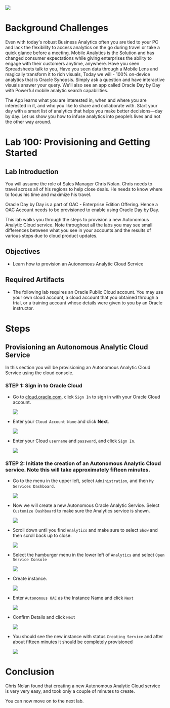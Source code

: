 ![](images/IL-100/001.png)

# Background Challenges

Even with today's robust Business Analytics often you are tied to your PC and lack the flexibility to access analytics on the go during travel or take a quick glance before a meeting.  Mobile Analytics is the Solution and has changed consumer expectations while giving enterprises the ability to engage with their customers anytime, anywhere. Have you seen Spreadsheets talk to you, Have you seen data through a Mobile Lens and magically transform it to rich visuals, Today we will - 100% on-device analytics that is Oracle Synopsis. Simply ask a question and have interactive visuals answer your query.  We'll also see an app called Oracle Day by Day with Powerful mobile analytic search capabilities.

The App learns what you are interested in, when and where you are interested in it, and who you like to share and collaborate with. Start your day with a smart list of analytics that helps you make better decisions—day by day. Let us show you how to infuse analytics into people’s lives and not the other way around.

# Lab 100: Provisioning and Getting Started

## Lab Introduction

You will assume the role of Sales Manager Chris Nolan. Chris needs to travel across all of his regions to help close deals. He needs to know where to focus his time and maximize his travel.

Oracle Day by Day is a part of OAC - Enterprise Edition Offering. Hence a OAC Account needs to be provisioned to enable using Oracle Day by Day.

This lab walks you through the steps to provision a new Autonomous Analytic Cloud service. Note throughout all the labs you may see small differences between what you see in your accounts and the results of various steps due to cloud product updates. 


## Objectives
-   Learn how to provision an Autonomous Analytic Cloud Service

## Required Artifacts
- The following lab requires an Oracle Public Cloud account. You may use your own cloud account, a cloud account that you obtained through a trial, or a training account whose details were given to you by an Oracle instructor.

# Steps

## Provisioning an Autonomous Analytic Cloud Service
In this section you will be provisioning an Autonomous Analytic Cloud Service using the cloud console.

### **STEP 1: Sign in to Oracle Cloud**
- Go to [cloud.oracle.com](https://cloud.oracle.com), click `Sign In` to sign in with your Oracle Cloud account.

  ![](./images/IL-100/lab100_10.png)

- Enter your `Cloud Account Name` and click **Next**.

  ![](./images/IL-100/lab100_20.png)

- Enter your Cloud `username` and `password`, and click `Sign In`.

  ![](./images/IL-100/lab100_30.png)


### **STEP 2: Initiate the creation of an Autonomous Analytic Cloud service.  Note this will take approximately fifteen minutes.**


- Go to the menu in the upper left, select `Administration`, and then `My Services Dashboard`.

  ![](./images/IL-100/lab100_40.png)

- Now we will create a new Autonomous Oracle Analytic Service.  Select `Customize Dashboard` to make sure the Analytics service is shown.

  ![](./images/IL-100/lab100_50.png)
  
- Scroll down until you find `Analytics` and make sure to select `Show` and then scroll back up to close. 

  ![](./images/IL-100/lab100_60.png)

- Select the hamburger menu in the lower left of `Analytics` and select `Open Service Console`

  ![](./images/IL-100/lab100_70.png)<br/>

- Create instance.

  ![](./images/IL-100/lab100_80.png)

- Enter `Autonomous OAC` as the Instance Name and click `Next`

  ![](./images/IL-100/lab100_90.png)<br/>
  
- Confirm Details and click `Next`

  ![](./images/IL-100/lab100_100.png)<br/>

- You should see the new instance with status `Creating Service` and after about fifteen minutes it should be completely provisioned

  ![](./images/IL-100/lab100_110.png)<br/>



# Conclusion
Chris Nolan found that creating a new Autonomous Analytic Cloud service is very very easy, and took only a couple of minutes to create.

You can now move on to the next lab.
